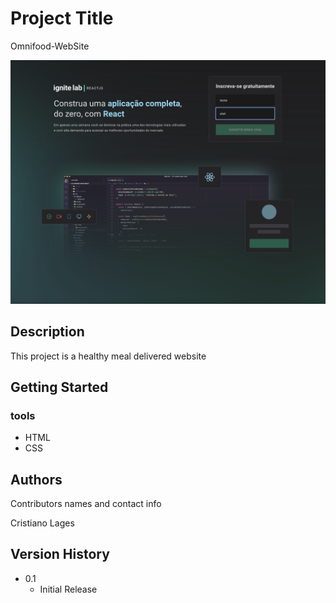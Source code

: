 # Project Title

Omnifood-WebSite

<div align="center"> 
  <img src="https://github.com/CristianoLagesf/news-letter-page/blob/main/app-image.png"/>
</div>



## Description

This project is a  healthy meal delivered website

## Getting Started

### tools

* HTML
* CSS



## Authors

Contributors names and contact info

Cristiano Lages

## Version History


* 0.1
    * Initial Release

